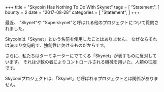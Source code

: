 +++
title = "Skycoin Has Nothing To Do With Skynet"
tags = [
    "Statement",
]
bounty = 2
date = "2017-08-28"
categories = [
    "Statement",
]
+++

最近、 "Skynet"や "Superskynet"と呼ばれる他のプロジェクトについて質問されました。

Skycoinは「Skynet」という名前を使用したことはありません。
なぜならそれは決まり文句的で、独創性に欠けるものだからです。

さらに、私たちはターミネーターにでてくる「Skynet」が表すものに反対しています。
それは少数の者によりコントロールされる機械を用いた、人類の征服です。

Skycoinプロジェクトは、「Skynet」と呼ばれるプロジェクトとは関係がありません。
